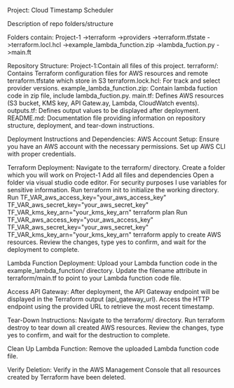 Project: Cloud Timestamp Scheduler

Description of repo folders/structure

 Folders contain:
 Project-1 ->terraform ->providers 
                       ->terraform.tfstate
            ->terraform.locl.hcl
            ->example_lambda_function.zip
                       ->lambda_fuction.py
            ->main.ft

Repository Structure:
Project-1:Contain all files of this project.
terraform/: Contains Terraform configuration files for AWS resources and remote terraform.tfstate which store in S3
terraform.lock.hcl: For track and select provider versions.
example_lambda_function.zip: Contain lambda fuction code in zip file, include lambda_fuction.py.
main.tf: Defines AWS resources (S3 bucket, KMS key, API Gatew.ay, Lambda, CloudWatch events).
outputs.tf: Defines output values to be displayed after deployment.
README.md: Documentation file providing information on repository structure, deployment, and tear-down instructions.

Deployment Instructions and Dependencies:
AWS Account Setup:
Ensure you have an AWS account with the necessary permissions.
Set up AWS CLI with proper credentials.

Terraform Deployment:
Navigate to the terraform/ directory.
Create a folder which you will work on Project-1
Add all files and dependencies
Open a folder via visual studio code editor.
For security purposes I use variables for sensitive information.
Run terraform init to initialize the working directory.
Run TF_VAR_aws_access_key="your_aws_access_key" TF_VAR_aws_secret_key="your_aws_secret_key" TF_VAR_kms_key_arn="your_kms_key_arn" terraform plan
Run TF_VAR_aws_access_key="your_aws_access_key" TF_VAR_aws_secret_key="your_aws_secret_key" TF_VAR_kms_key_arn="your_kms_key_arn" terraform apply to create AWS resources.
Review the changes, type yes to confirm, and wait for the deployment to complete.

Lambda Function Deployment:
Upload your Lambda function code in the example_lambda_function/ directory.
Update the filename attribute in terraform/main.tf to point to your Lambda function code file.

Access API Gateway:
After deployment, the API Gateway endpoint will be displayed in the Terraform output (api_gateway_url).
Access the HTTP endpoint using the provided URL to retrieve the most recent timestamp.

Tear-Down Instructions:
Navigate to the terraform/ directory.
Run terraform destroy to tear down all created AWS resources.
Review the changes, type yes to confirm, and wait for the destruction to complete.

Clean Up Lambda Function:
Remove the uploaded Lambda function code file.

Verify Deletion:
Verify in the AWS Management Console that all resources created by Terraform have been deleted.


